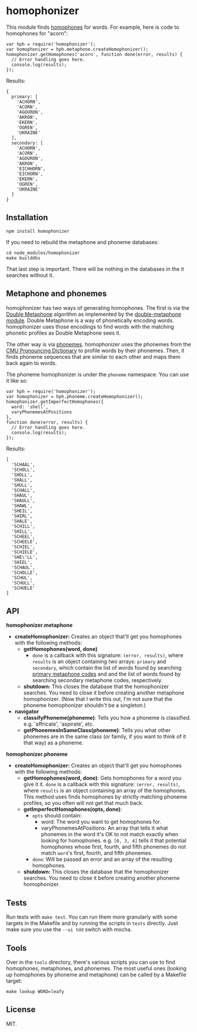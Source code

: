 homophonizer
============

This module finds [homophones](http://en.wikipedia.org/wiki/Homophone) for words. For example, here is code to homophones for "acorn":

    var hph = require('homophonizer');
    var homophonizer = hph.metaphone.createHomophonizer();
    homophonizer.getHomophones('acorn', function done(error, results) {
      // Error handling goes here.
      console.log(results);
    });

Results:

    {
      primary: [
        'ACHORN',
        'ACORN',
        'AGOURON',
        'AKRON',
        'EKERN',
        'OGREN',
        'UKRAINE'
      ],
      secondary: [
        'ACHORN',
        'ACORN',
        'AGOURON',
        'AKRON',
        'EICHHORN',
        'EICHORN',
        'EKERN',
        'OGREN',
        'UKRAINE'
      ]
    }


Installation
------------

    npm install homophonizer


If you need to rebuild the metaphone and phoneme databases:

    cd node_modules/homophonizer
    make builddbs

That last step is important. There will be nothing in the databases in the it searches without it.

Metaphone and phonemes
----------------------

homophonizer has two ways of generating homophones. The first is via the [Double Metaphone](http://en.wikipedia.org/wiki/Metaphone#Double_Metaphone) algorithm as implemented by the [double-metaphone module](https://github.com/wooorm/double-metaphone). Double Metaphone is a way of phonetically encoding words. homophonizer uses those encodings to find words with the matching phonetic profiles as Double Metaphone sees it.

The other way is via [phonemes](http://en.wikipedia.org/wiki/Phoneme). homophonizer uses the phonemes from the [CMU Pronouncing Dictionary](http://www.speech.cs.cmu.edu/cgi-bin/cmudict) to profile words by their phonemes. Then, it finds phoneme sequences that are similar to each other and maps them back again to words.

The phoneme homophonizer is under the `phoneme` namespace. You can use it like so:

    var hph = require('homophonizer');
    var homophonizer = hph.phoneme.createHomophonizer();
    homophonizer.getImperfectHomophones({
      word: 'shell',
      varyPhonemesAtPositions
    },
    function done(error, results) {
      // Error handling goes here.
      console.log(results);
    });

Results:

    [
      'SCHAAL',
      'SCHOLL',
      'SHOLL',
      'SHALL',
      'SHULL',
      'SCHALL',
      'SHAUL',
      'SHAULL',
      'SHAWL',
      'SHEIL',
      'SHIRL',
      'SHALE',
      'SCHILL',
      'SHILL',
      'SCHEEL',
      'SCHEELE',
      'SCHIEL',
      'SCHIELE',
      'SHE\'LL',
      'SHIEL',
      'SCHAUL',
      'SCHOLLE',
      'SCHUL',
      'SCHULL',
      'SCHUELE'
    ]

API
---

__homophonizer.metaphone__

  - __createHomophonizer:__ Creates an object that'll get you homophones with the following methods:
      - __getHomophones(word, done)__
        - `done` is a callback with this signature: `(error, results)`, where `results` is an object containing two arrays: `primary` and `secondary`, which contain the list of words found by searching [primary metaphone codes](http://en.wikipedia.org/wiki/Metaphone#Double_Metaphone) and and the list of words found by searching secondary metaphone codes, respectively.
      - __shutdown:__ This closes the database that the homophonizer searches. You need to close it before creating another metaphone homophonizer. (Now that I write this out, I'm not sure that the phoneme homophonizer shouldn't be a singleton.)
  - __navigator__
    - __classifyPhoneme(phoneme)__: Tells you how a phoneme is classified. e.g. 'affricate', 'aspirate', etc.
    - __getPhonemesInSameClass(phoneme)__: Tells you what other phonemes are in the same class (or family, if you want to think of it that way) as a phoneme.

__homophonizer.phoneme__

  - __createHomophonizer:__ Creates an object that'll get you homophones with the following methods:
      - __getHomophones(word, done)__: Gets homophones for a word you give it it. `done` is a callback with this signature: `(error, results)`, where `results` is an object containing an array of the homophones. This method uses finds homophones by strictly matching phoneme profiles, so you often will not get that much back.
      - __getImperfectHomophones(opts, done)__:
        - `opts` should contain:
            - word: The word you want to get homophones for.
            - varyPhonemesAtPositions: An array that tells it what phonemes in the word it's OK to not match exactly when looking for homophones. e.g. `[0, 3, 4]` tells it that potential homophones whose first, fourth, and fifth phonemes do not match `word`'s first, fourth, and fifth phonemes.
        - `done`: Will be passed an error and an array of the resulting homophones.
      - __shutdown:__ This closes the database that the homophonizer searches. You need to close it before creating another phoneme homophonizer.

Tests
-----

Run tests with `make test`. You can run them more granularly with some targets in the Makefile and by running the scripts in `tests` directly. Just make sure you use the `--ui tdd` switch with mocha.

Tools
-----

Over in the `tools` directory, there's various scripts you can use to find homophones, metaphones, and phonemes. The most useful ones (looking up homophones by phoneme and metaphone) can be called by a Makefile target:

    make lookup WORD=leafy

License
-------

MIT.
